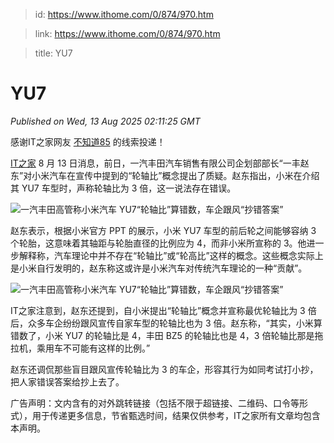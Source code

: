 > id: https://www.ithome.com/0/874/970.htm

> link: https://www.ithome.com/0/874/970.htm

> title: YU7

# YU7
_Published on Wed, 13 Aug 2025 02:11:25 GMT_

感谢IT之家网友 [不知道85](https://m.ithome.com/html/app/open.html?url=ithome%3A%2F%2Fuserpage%3Fid%3D1596550) 的线索投递！

[IT之家](https://www.ithome.com/) 8 月 13 日消息，前日，一汽丰田汽车销售有限公司企划部部长“一丰赵东”对小米汽车在宣传中提到的“轮轴比”概念提出了质疑。赵东指出，小米在介绍其 YU7 车型时，声称轮轴比为 3 倍，这一说法存在错误。

![](https://img.ithome.com/newsuploadfiles/2025/8/d44980c2-2c47-4b2a-90ed-680f377a59b7.jpg?x-bce-process=image/format,f_auto "一汽丰田高管称小米汽车 YU7“轮轴比”算错数，车企跟风“抄错答案”")

赵东表示，根据小米官方 PPT 的展示，小米 YU7 车型的前后轮之间能够容纳 3 个轮胎，这意味着其轴距与轮胎直径的比例应为 4，而非小米所宣称的 3。他进一步解释称，汽车理论中并不存在“轮轴比”或“轮高比”这样的概念。这些概念实际上是小米自行发明的，赵东称这或许是小米汽车对传统汽车理论的一种“贡献”。

![](https://img.ithome.com/newsuploadfiles/2025/8/74a0f43a-4c04-41c4-b346-014dbe64802a.jpg?x-bce-process=image/format,f_auto "一汽丰田高管称小米汽车 YU7“轮轴比”算错数，车企跟风“抄错答案”")

IT之家注意到，赵东还提到，自小米提出“轮轴比”概念并宣称最优轮轴比为 3 倍后，众多车企纷纷跟风宣传自家车型的轮轴比也为 3 倍。赵东称，“其实，小米算错数了，小米 YU7 的轮轴比是 4，丰田 BZ5 的轮轴比也是 4，3 倍轮轴比那是拖拉机，乘用车不可能有这样的比例。”

赵东还调侃那些盲目跟风宣传轮轴比为 3 的车企，形容其行为如同考试打小抄，把人家错误答案给抄上去了。

广告声明：文内含有的对外跳转链接（包括不限于超链接、二维码、口令等形式），用于传递更多信息，节省甄选时间，结果仅供参考，IT之家所有文章均包含本声明。
